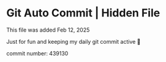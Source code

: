 # Git Auto Commit | Hidden File

This file was added Feb 12, 2025

Just for fun and keeping my daily git commit active 🤪

commit number: 439130
